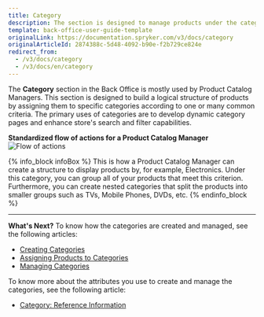 ```yaml
---
title: Category
description: The section is designed to manage products under the category according to a specific criterion, including search and filter them in the online store.
template: back-office-user-guide-template
originalLink: https://documentation.spryker.com/v3/docs/category
originalArticleId: 2874388c-5d48-4092-b90e-f2b729ce824e
redirect_from:
  - /v3/docs/category
  - /v3/docs/en/category
---
```


The **Category** section in the Back Office is mostly used by Product Catalog Managers.
This section is designed to build a logical structure of products by assigning them to specific categories according to one or many common criteria.
The primary uses of categories are to develop dynamic category pages and enhance store's search and filter capabilities.

**Standardized flow of actions for a Product Catalog Manager**
![Flow of actions](https://spryker.s3.eu-central-1.amazonaws.com/docs/User+Guides/Back+Office+User+Guides/Category/category-section.png)

{% info_block infoBox %}
This is how a Product Catalog Manager can create a structure to display products by, for example, Electronics. Under this category, you can group all of your products that meet this criterion. Furthermore, you can create nested categories that split the products into smaller groups such as TVs, Mobile Phones, DVDs, etc.
{% endinfo_block %}
 ***
 **What's Next?**
 To know how the categories are created and managed, see the following articles:
* [Creating Categories](/docs/scos/user/back-office-user-guides/{{page.version}}/category/creating-categories.html)
*  [Assigning Products to Categories](/docs/scos/user/back-office-user-guides/{{page.version}}/catalog/category/assigning-products-to-categories.html)
*  [Managing Categories](/docs/scos/user/back-office-user-guides/{{page.version}}/catalog/category/managing-categories.html)

To know more about the attributes you use to create and manage the categories, see the following article:
* [Category: Reference Information](/docs/scos/user/back-office-user-guides/{{page.version}}/catalog/category/references/category-reference-information.html)
